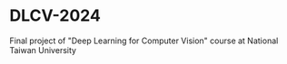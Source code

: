 # DLCV-2024
Final project of "Deep Learning for Computer Vision" course at National Taiwan University